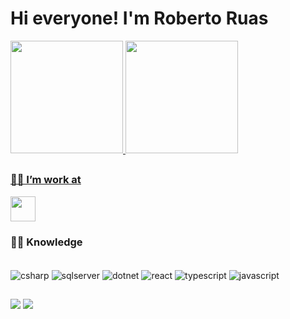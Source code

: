 # Hi everyone! I'm Roberto Ruas 
<div>
  <a href="https://github.com/robertoruas">
  <img height="180em" src="https://github-readme-stats.vercel.app/api?username=robertoruas&show_icons=true&theme=github_dark&include_all_commits=true&count_private=true"/>
  <img height="180em" src="https://github-readme-stats.vercel.app/api/top-langs/?username=robertoruas&layout=compact&langs_count=16&theme=github_dark"/>
</div>

##

### 👨‍💻 I’m work at 
<a href="https://www.stone.com.br"><img height="40" width="40" src="https://avatars.githubusercontent.com/u/8750624?s=200&v=4"/></a>

### 👨‍🎓 Knowledge
<div style="display=inline-block">
  <br>
  <img align="center" alt="csharp" src="https://img.shields.io/badge/C%23-239120?style=for-the-badge&logo=c-sharp&logoColor=white" />
  <img align="center" alt="sqlserver" src="https://img.shields.io/badge/Microsoft_SQL_Server-CC2927?style=for-the-badge&logo=microsoft-sql-server&logoColor=white" />
  <img align="center" alt="dotnet" src="https://img.shields.io/badge/.NET-5C2D91?style=for-the-badge&logo=.net&logoColor=white" />
  <img align="center" alt="react" src="https://img.shields.io/badge/React-20232A?style=for-the-badge&logo=react&logoColor=61DAFB" />
  <img align="center" alt="typescript" src="https://img.shields.io/badge/TypeScript-007ACC?style=for-the-badge&logo=typescript&logoColor=white" />
  <img align="center" alt="javascript" src="https://img.shields.io/badge/JavaScript-323330?style=for-the-badge&logo=javascript&logoColor=F7DF1E" />
</div>

##
<div>
<a href="https://www.linkedin.com/in/ruas-roberto/" ><img src="https://img.shields.io/badge/LinkedIn-0077B5?style=for-the-badge&logo=linkedin&logoColor=white" /></a>
<a href="https://www.instagram.com/roberto.ruas_/" ><img src="https://img.shields.io/badge/Instagram-E4405F?style=for-the-badge&logo=instagram&logoColor=white" /></a>
</div>
